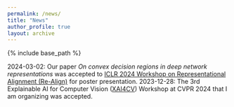 ```yaml
---
permalink: /news/
title: "News"
author_profile: true
layout: archive
---
```


{% include base_path %}

2024-03-02:	Our paper *On convex decision regions in deep network representations* was accepted to [ICLR 2024 Workshop on Representational Alignment (Re-Align)](https://representational-alignment.github.io/) for poster presentation.
2023-12-28:	The 3rd Explainable AI for Computer Vision ([XAI4CV](https://xai4cv.github.io/workshop_cvpr24)) Workshop at CVPR 2024 that I am organizing was accepted.

